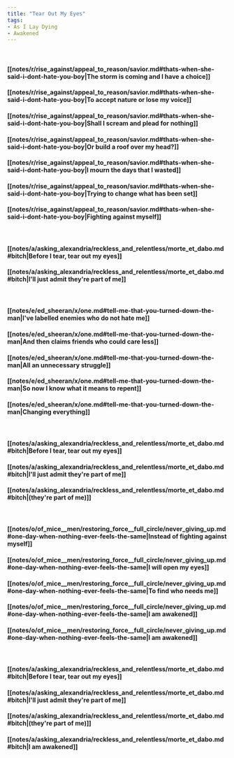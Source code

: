 ```yaml
---
title: "Tear Out My Eyes"
tags:
- As I Lay Dying
- Awakened
---
```

&nbsp;
#### [[notes/r/rise_against/appeal_to_reason/savior.md#thats-when-she-said-i-dont-hate-you-boy|The storm is coming and I have a choice]]
#### [[notes/r/rise_against/appeal_to_reason/savior.md#thats-when-she-said-i-dont-hate-you-boy|To accept nature or lose my voice]]
#### [[notes/r/rise_against/appeal_to_reason/savior.md#thats-when-she-said-i-dont-hate-you-boy|Shall I scream and plead for nothing]]
#### [[notes/r/rise_against/appeal_to_reason/savior.md#thats-when-she-said-i-dont-hate-you-boy|Or build a roof over my head?]]
#### [[notes/r/rise_against/appeal_to_reason/savior.md#thats-when-she-said-i-dont-hate-you-boy|I mourn the days that I wasted]]
#### [[notes/r/rise_against/appeal_to_reason/savior.md#thats-when-she-said-i-dont-hate-you-boy|Trying to change what has been set]]
#### [[notes/r/rise_against/appeal_to_reason/savior.md#thats-when-she-said-i-dont-hate-you-boy|Fighting against myself]]
&nbsp;
#### [[notes/a/asking_alexandria/reckless_and_relentless/morte_et_dabo.md#bitch|Before I tear, tear out my eyes]]
#### [[notes/a/asking_alexandria/reckless_and_relentless/morte_et_dabo.md#bitch|I'll just admit they're part of me]]
&nbsp;
#### [[notes/e/ed_sheeran/x/one.md#tell-me-that-you-turned-down-the-man|I've labelled enemies who do not hate me]]
#### [[notes/e/ed_sheeran/x/one.md#tell-me-that-you-turned-down-the-man|And then claims friends who could care less]]
#### [[notes/e/ed_sheeran/x/one.md#tell-me-that-you-turned-down-the-man|All an unnecessary struggle]]
#### [[notes/e/ed_sheeran/x/one.md#tell-me-that-you-turned-down-the-man|So now I know what it means to repent]]
#### [[notes/e/ed_sheeran/x/one.md#tell-me-that-you-turned-down-the-man|Changing everything]]
&nbsp;
#### [[notes/a/asking_alexandria/reckless_and_relentless/morte_et_dabo.md#bitch|Before I tear, tear out my eyes]]
#### [[notes/a/asking_alexandria/reckless_and_relentless/morte_et_dabo.md#bitch|I'll just admit they're part of me]]
#### [[notes/a/asking_alexandria/reckless_and_relentless/morte_et_dabo.md#bitch|(they're part of me)]]
&nbsp;
#### [[notes/o/of_mice__men/restoring_force__full_circle/never_giving_up.md#one-day-when-nothing-ever-feels-the-same|Instead of fighting against myself]]
#### [[notes/o/of_mice__men/restoring_force__full_circle/never_giving_up.md#one-day-when-nothing-ever-feels-the-same|I will open my eyes]]
#### [[notes/o/of_mice__men/restoring_force__full_circle/never_giving_up.md#one-day-when-nothing-ever-feels-the-same|To find who needs me]]
#### [[notes/o/of_mice__men/restoring_force__full_circle/never_giving_up.md#one-day-when-nothing-ever-feels-the-same|I am awakened]]
#### [[notes/o/of_mice__men/restoring_force__full_circle/never_giving_up.md#one-day-when-nothing-ever-feels-the-same|I am awakened]]
&nbsp;
#### [[notes/a/asking_alexandria/reckless_and_relentless/morte_et_dabo.md#bitch|Before I tear, tear out my eyes]]
#### [[notes/a/asking_alexandria/reckless_and_relentless/morte_et_dabo.md#bitch|I'll just admit they're part of me]]
#### [[notes/a/asking_alexandria/reckless_and_relentless/morte_et_dabo.md#bitch|(they're part of me)]]
#### [[notes/a/asking_alexandria/reckless_and_relentless/morte_et_dabo.md#bitch|I am awakened]]
